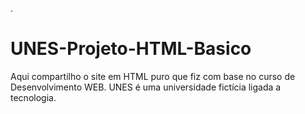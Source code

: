 .
# UNES-Projeto-HTML-Basico
 Aqui compartilho o site em HTML puro que fiz com base no curso de Desenvolvimento WEB. UNES é uma universidade fictícia ligada a tecnologia.
